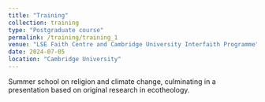 ```yaml
---
title: "Training"
collection: training
type: "Postgraduate course"
permalink: /training/training_1
venue: "LSE Faith Centre and Cambridge University Interfaith Programme"
date: 2024-07-05
location: "Cambridge University"
---
```


Summer school on religion and climate change, culminating in a presentation based on original research in ecotheology. 
